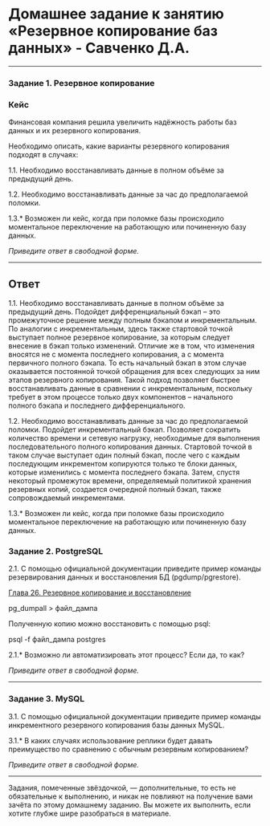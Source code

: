 # Домашнее задание к занятию «Резервное копирование баз данных» - Савченко Д.А.

---

### Задание 1. Резервное копирование

### Кейс
Финансовая компания решила увеличить надёжность работы баз данных и их резервного копирования. 

Необходимо описать, какие варианты резервного копирования подходят в случаях: 

1.1. Необходимо восстанавливать данные в полном объёме за предыдущий день.

1.2. Необходимо восстанавливать данные за час до предполагаемой поломки.

1.3.* Возможен ли кейс, когда при поломке базы происходило моментальное переключение на работающую или починенную базу данных.

*Приведите ответ в свободной форме.*

---
## Ответ
1.1. Необходимо восстанавливать данные в полном объёме за предыдущий день. Подойдет дифференциальный бэкап – это промежуточное решение между полным бэкапом и инкрементальным. По аналогии с инкрементальным, здесь также стартовой точкой выступает полное резервное копирование, за которым следует внесение в бэкап только изменений.
Отличие же в том, что изменения вносятся не с момента последнего копирования, а с момента первичного полного бэкапа. То есть начальный бэкап в этом случае оказывается постоянной точкой обращения для всех следующих за ним этапов резервного копирования. Такой подход позволяет быстрее восстанавливать данные в сравнении с инкрементальным, поскольку требует в этом процессе только двух компонентов – начального полного бэкапа и последнего дифференциального.

1.2. Необходимо восстанавливать данные за час до предполагаемой поломки. Подойдет инкрементальный бэкап. Позволяет сократить количество времени и сетевую нагрузку, необходимые для выполнения последовательного полного копирования данных. Стартовой точкой в таком случае выступает один полный бэкап, после чего с каждым последующим инкрементом копируются только те блоки данных, которые изменились с момента последнего бэкапа. Затем, спустя некоторый промежуток времени, определяемый политикой хранения резервных копий, создается очередной полный бэкап, также сопровождаемый инкрементами.

1.3.* Возможен ли кейс, когда при поломке базы происходило моментальное переключение на работающую или починенную базу данных.

### Задание 2. PostgreSQL

2.1. С помощью официальной документации приведите пример команды резервирования данных и восстановления БД (pgdump/pgrestore).

[Глава 26. Резервное копирование и восстановление](https://postgrespro.ru/docs/postgresql/15/backup-dump#BACKUP-DUMP-ALL)

pg_dumpall > файл_дампа

Полученную копию можно восстановить с помощью psql:

psql -f файл_дампа postgres

2.1.* Возможно ли автоматизировать этот процесс? Если да, то как?

*Приведите ответ в свободной форме.*

---

### Задание 3. MySQL

3.1. С помощью официальной документации приведите пример команды инкрементного резервного копирования базы данных MySQL. 

3.1.* В каких случаях использование реплики будет давать преимущество по сравнению с обычным резервным копированием?

*Приведите ответ в свободной форме.*

---

Задания, помеченные звёздочкой, — дополнительные, то есть не обязательные к выполнению, и никак не повлияют на получение вами зачёта по этому домашнему заданию. Вы можете их выполнить, если хотите глубже шире разобраться в материале.
